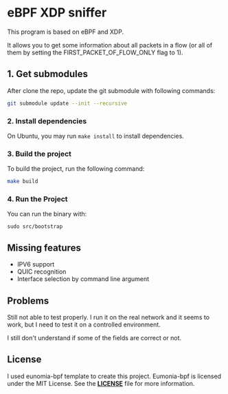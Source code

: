 # **eBPF XDP sniffer**

This program is based on eBPF and XDP.

It allows you to get some information about all packets in a flow (or all of them by setting the FIRST_PACKET_OF_FLOW_ONLY flag to 1).

## **1. Get submodules**

After clone the repo, update the git submodule with following commands:

```sh
git submodule update --init --recursive
```

### **2. Install dependencies**

On Ubuntu, you may run `make install` to install dependencies.

### **3. Build the project**

To build the project, run the following command:

```sh
make build
```

### **4. Run the Project**

You can run the binary with:

```console
sudo src/bootstrap
```

## **Missing features**

- IPV6 support
- QUIC recognition
- Interface selection by command line argument

## **Problems**

Still not able to test properly. I run it on the real network and it seems to work, but I need to test it on a controlled environment.

I still don't understand if some of the fields are correct or not.

## **License**
I used eunomia-bpf template to create this project.
Eumonia-bpf is licensed under the MIT License. See the **[LICENSE](LICENSE)** file for more information.
